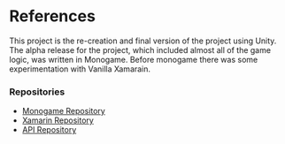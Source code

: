 # References

This project is the re-creation and final version of the project using Unity. The alpha release for the project, which included almost all of the game logic, was written in Monogame. Before monogame there was some experimentation with Vanilla Xamarain.


### Repositories 

- [Monogame Repository](https://github.com/chesserm/diagnostic_gamification_monogame) 
- [Xamarin Repository](https://github.com/chesserm/diagnostic-gamification)
- [API Repository](https://github.com/mahirtaq/diagnostic-api)

